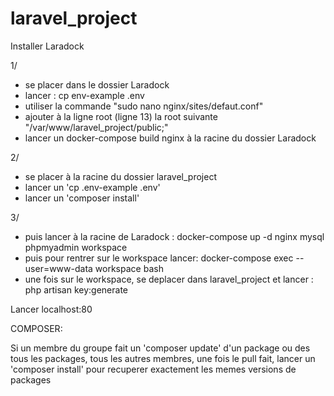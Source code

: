 # laravel_project

 Installer Laradock

1/
- se placer dans le dossier Laradock
- lancer : cp env-example .env
- utiliser la commande "sudo nano nginx/sites/defaut.conf"
- ajouter à la ligne root (ligne 13) la root suivante "/var/www/laravel_project/public;"
- lancer un docker-compose build nginx à la racine du dossier Laradock

2/
- se placer à la racine du dossier laravel_project
- lancer un 'cp .env-example .env'
- lancer un 'composer install'

3/
- puis lancer à la racine de Laradock : docker-compose up -d nginx mysql phpmyadmin workspace
- puis pour rentrer sur le workspace lancer: 
    docker-compose exec --user=www-data workspace bash
- une fois sur le workspace, se deplacer dans laravel_project et lancer : php artisan key:generate
 
Lancer localhost:80
 
 
COMPOSER: 

Si un membre du groupe fait un 'composer update' d'un package ou des tous les packages,
tous les autres membres, une fois le pull fait, lancer un 'composer install' pour recuperer exactement les memes versions de packages 
